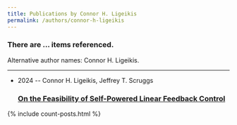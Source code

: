 ```yaml
---
title: Publications by Connor H. Ligeikis
permalink: /authors/connor-h-ligeikis
---
```


<h3 id="number-posts">There are ... items referenced.</h3>
<p id='info-authors'>Alternative author names: Connor H. Ligeikis.</p>
<hr />
<ul class="post-list">
<li><span class='post-meta'>2024 -- Connor H. Ligeikis, Jeffrey T. Scruggs</span><h3><a class='post-link' href="{{ site.baseurl }}/on-the-feasibility-of-self-powered-linear-feedback-control">On the Feasibility of Self-Powered Linear Feedback Control</a></h3></li>

</ul>
{% include count-posts.html %}
